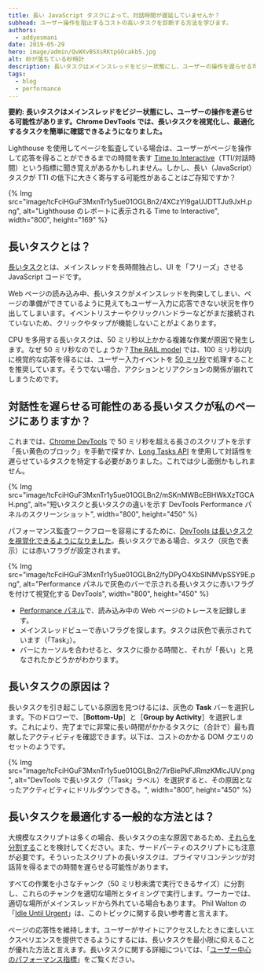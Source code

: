 ```yaml
---
title: 長い JavaScript タスクによって、対話時間が遅延していませんか？
subhead: ユーザー操作を阻止するコストの高いタスクを診断する方法を学びます。
authors:
  - addyosmani
date: 2019-05-29
hero: image/admin/QvWXvBSXsRKtpGOcakb5.jpg
alt: 砂が落ちている砂時計
description: 長いタスクはメインスレッドをビジー状態にし、ユーザーの操作を遅らせる可能性があります。Chrome DevTools では、長いタスクを視覚化し、最適化するタスクを簡単に確認できるようになりました。
tags:
  - blog
  - performance
---
```


**要約: 長いタスクはメインスレッドをビジー状態にし、ユーザーの操作を遅らせる可能性があります。Chrome DevTools では、長いタスクを視覚化し、最適化するタスクを簡単に確認できるようになりました。**

Lighthouse を使用してページを監査している場合は、ユーザーがページを操作して応答を得ることができるまでの時間を表す [Time to Interactive](/tti/)（TTI/対話時間）という指標に聞き覚えがあるかもしれません。しかし、長い（JavaScript）タスクが  TTI の低下に大きく寄与する可能性があることはご存知ですか？

{% Img src="image/tcFciHGuF3MxnTr1y5ue01OGLBn2/4XCzYI9gaUJDTTJu9JxH.png", alt="Lighthouse のレポートに表示される Time to Interactive", width="800", height="169" %}

## 長いタスクとは？

[長いタスク](https://developer.mozilla.org/docs/Web/API/Long_Tasks_API)とは、メインスレッドを長時間独占し、UI を「フリーズ」させる JavaScript コードです。

Web ページの読み込み中、長いタスクがメインスレッドを拘束してしまい、ページの準備ができているように見えてもユーザー入力に応答できない状況を作り出してしまいます。イベントリスナーやクリックハンドラーなどがまだ接続されていないため、クリックやタップが機能しないことがよくあります。

CPU を多用する長いタスクは、50 ミリ秒以上かかる複雑な作業が原因で発生します。なぜ 50 ミリ秒なのでしょうか？[The RAIL model](/rail/) では、100 ミリ秒以内に視覚的な応答を得るには、ユーザー入力イベントを [50 ミリ秒](/rail/#response:-process-events-in-under-50ms)で処理することを推奨しています。そうでない場合、アクションとリアクションの関係が崩れてしまうためです。

## 対話性を遅らせる可能性のある長いタスクが私のページにありますか？

これまでは、[Chrome DevTools](https://developer.chrome.com/docs/devtools/) で 50 ミリ秒を超える長さのスクリプトを示す「長い黄色のブロック」を手動で探すか、[Long Tasks API](https://calendar.perfplanet.com/2017/tracking-cpu-with-long-tasks-api/) を使用して対話性を遅らせているタスクを特定する必要がありました。これでは少し面倒かもしれません。

{% Img src="image/tcFciHGuF3MxnTr1y5ue01OGLBn2/mSKnMWBcEBHWkXzTGCAH.png", alt="短いタスクと長いタスクの違いを示す DevTools Performance パネルのスクリーンショット", width="800", height="450" %}

パフォーマンス監査ワークフローを容易にするために、[DevTools は長いタスクを視覚化できるようになりました](https://developers.google.com/web/updates/2019/03/devtools#longtasks)。長いタスクである場合、タスク（灰色で表示）には赤いフラグが設定されます。

{% Img src="image/tcFciHGuF3MxnTr1y5ue01OGLBn2/fyDPyO4XbSINMVpSSY9E.png", alt="Performance パネルで灰色のバーで示される長いタスクに赤いフラグを付けて視覚化する DevTools", width="800", height="450" %}

- [Performance パネル](https://developer.chrome.com/docs/devtools/evaluate-performance/)で、読み込み中の Web ページのトレースを記録します。
- メインスレッドビューで赤いフラグを探します。タスクは灰色で表示されています（「Task」）。
- バーにカーソルを合わせると、タスクに掛かる時間と、それが「長い」と見なされたかどうかがわかります。

## 長いタスクの原因は？

長いタスクを引き起こしている原因を見つけるには、灰色の **Task** バーを選択します。下のドロワーで、［**Bottom-Up**］と［**Group by Activity**］を選択します。これにより、完了までに非常に長い時間がかかるタスクに（合計で）最も貢献したアクティビティを確認できます。以下は、コストのかかる DOM クエリのセットのようです。

{% Img src="image/tcFciHGuF3MxnTr1y5ue01OGLBn2/7irBiePkFJRmzKMlcJUV.png", alt="DevTools で長いタスク（「Task」ラベル）を選択すると、その原因となったアクティビティにドリルダウンできる。", width="800", height="450" %}

## 長いタスクを最適化する一般的な方法とは？

大規模なスクリプトは多くの場合、長いタスクの主な原因であるため、[それらを分割する](/reduce-javascript-payloads-with-code-splitting)ことを検討してください。また、サードパーティのスクリプトにも注意が必要です。そういったスクリプトの長いタスクは、プライマリコンテンツが対話背を得るまでの時間を遅らせる可能性があります。

すべての作業を小さなチャンク（50 ミリ秒未満で実行できるサイズ）に分割し、これらのチャンクを適切な場所とタイミングで実行します。ワーカーでは、適切な場所がメインスレッドから外れている場合もあります。 Phil Walton の「[Idle Until Urgent](https://philipwalton.com/articles/idle-until-urgent/)」は、このトピックに関する良い参考書と言えます。

ページの応答性を維持します。ユーザーがサイトにアクセスしたときに楽しいエクスペリエンスを提供できるようにするには、長いタスクを最小限に抑えることが優れた方法と言えます。長いタスクに関する詳細については、「[ユーザー中心のパフォーマンス指標](https://developers.google.com/web/fundamentals/performance/user-centric-performance-metrics#tracking_long_tasks)」をご覧ください。
